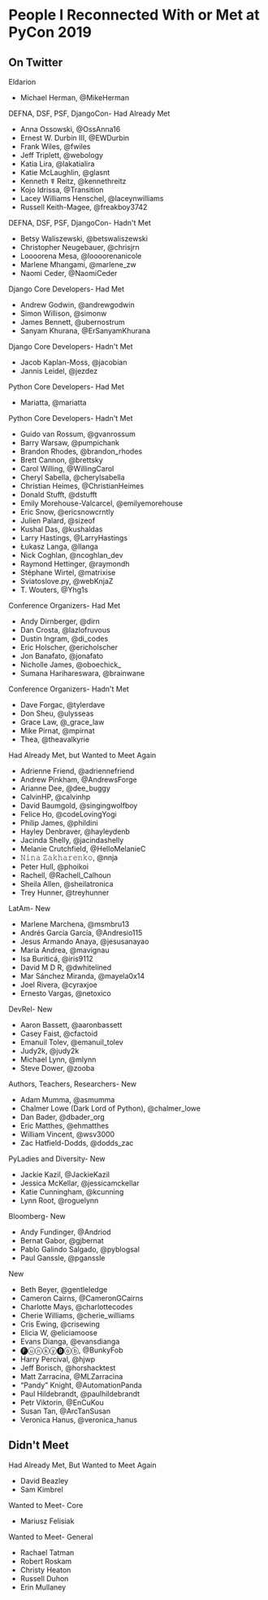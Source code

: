 # People I Reconnected With or Met at PyCon 2019

## On Twitter

Eldarion
* Michael Herman, @MikeHerman

DEFNA, DSF, PSF, DjangoCon- Had Already Met
* Anna Ossowski, @OssAnna16
* Ernest W. Durbin III, @EWDurbin	
* Frank Wiles, @fwiles
* Jeff Triplett, @webology
* Katia Lira, @lakatialira
* Katie McLaughlin, @glasnt
* Kenneth ☤ Reitz, @kennethreitz
* Kojo Idrissa, @Transition
* Lacey Williams Henschel, @laceynwilliams
* Russell Keith-Magee, @freakboy3742

DEFNA, DSF, PSF, DjangoCon- Hadn't Met
* Betsy Waliszewski, @betswaliszewski
* Christopher Neugebauer, @chrisjrn
* Loooorena Mesa, @loooorenanicole
* Marlene Mhangami, @marlene_zw
* Naomi Ceder, @NaomiCeder

Django Core Developers- Had Met
* Andrew Godwin, @andrewgodwin
* Simon Willison, @simonw
* James Bennett, @ubernostrum
* Sanyam Khurana, @ErSanyamKhurana

Django Core Developers- Hadn't Met
* Jacob Kaplan-Moss, @jacobian
* Jannis Leidel, @jezdez

Python Core Developers- Had Met
* Mariatta, @mariatta

Python Core Developers- Hadn't Met
* Guido van Rossum, @gvanrossum
* Barry Warsaw, @pumpichank
* Brandon Rhodes, @brandon_rhodes
* Brett Cannon, @brettsky
* Carol Willing, @WillingCarol
* Cheryl Sabella, @cherylsabella
* Christian Heimes, @ChristianHeimes
* Donald Stufft, @dstufft
* Emily Morehouse-Valcarcel, @emilyemorehouse
* Eric Snow, @ericsnowcrntly
* Julien Palard, @sizeof
* Kushal Das, @kushaldas
* Larry Hastings, @LarryHastings
* Łukasz Langa, @llanga
* Nick Coghlan, @ncoghlan_dev
* Raymond Hettinger, @raymondh
* Stéphane Wirtel, @matrixise
* Sviatoslove.py, @webKnjaZ
* T. Wouters, @Yhg1s

Conference Organizers- Had Met
* Andy Dirnberger, @dirn
* Dan Crosta, @lazlofruvous
* Dustin Ingram, @di_codes
* Eric Holscher, @ericholscher
* Jon Banafato, @jonafato
* Nicholle James, @oboechick_
* Sumana Harihareswara, @brainwane

Conference Organizers- Hadn't Met
* Dave Forgac, @tylerdave
* Don Sheu, @ulysseas
* Grace Law, @_grace_law
* Mike Pirnat, @mpirnat
* Thea, @theavalkyrie

Had Already Met, but Wanted to Meet Again
* Adrienne Friend, @adriennefriend
* Andrew Pinkham, @AndrewsForge
* Arianne Dee, @dee_buggy
* CalvinHP, @calvinhp
* David Baumgold, @singingwolfboy
* Felice Ho, @codeLovingYogi
* Philip James, @phildini
* Hayley Denbraver, @hayleydenb
* Jacinda Shelly, @jacindashelly
* Melanie Crutchfield, @HelloMelanieC
* 𝙽𝚒𝚗𝚊 𝚉𝚊𝚔𝚑𝚊𝚛𝚎𝚗𝚔𝚘, @nnja
* Peter Hull, @phoikoi
* Rachell, @Rachell_Calhoun
* Sheila Allen, @sheilatronica
* Trey Hunner, @treyhunner

LatAm- New 
* Marlene Marchena, @msmbru13
* Andrés García García, @Andresio115
* Jesus Armando Anaya, @jesusanayao
* María Andrea, @mavignau
* Isa Buriticá, @iris9112
* David M D R, @dwhitelined
* Mar Sánchez Miranda, @mayela0x14
* Joel Rivera, @cyraxjoe
* Ernesto Vargas, @netoxico

DevRel- New
* Aaron Bassett, @aaronbassett
* Casey Faist, @cfactoid
* Emanuil Tolev, @emanuil_tolev
* Judy2k, @judy2k
* Michael Lynn, @mlynn
* Steve Dower, @zooba

Authors, Teachers, Researchers- New
* Adam Mumma, @asmumma
* Chalmer Lowe (Dark Lord of Python), @chalmer_lowe
* Dan Bader, @dbader_org
* Eric Matthes, @ehmatthes
* William Vincent, @wsv3000
* Zac Hatfield-Dodds, @dodds_zac

PyLadies and Diversity- New
* Jackie Kazil, @JackieKazil
* Jessica McKellar, @jessicamckellar
* Katie Cunningham, @kcunning
* Lynn Root, @roguelynn

Bloomberg- New
* Andy Fundinger, @Andriod
* Bernat Gabor, @gjbernat
* Pablo Galindo Salgado, @pyblogsal
* Paul Ganssle, @pganssle

New
* Beth Beyer, @gentleledge
* Cameron Cairns, @CameronGCairns
* Charlotte Mays, @charlottecodes
* Cherie Williams, @cherie_williams
* Cris Ewing, @crisewing
* Elicia W, @eliciamoose
* Evans Dianga, @evansdianga
* 🅕ⓤⓝⓚⓨ🅑ⓞⓑ, @BunkyFob
* Harry Percival, @hjwp
* Jeff Borisch, @horshacktest
* Matt Zarracina, @MLZarracina
* “Pandy” Knight, @AutomationPanda
* Paul Hildebrandt, @paulhildebrandt
* Petr Viktorin, @EnCuKou
* Susan Tan, @ArcTanSusan
* Veronica Hanus, @veronica_hanus

## Didn't Meet

Had Already Met, But Wanted to Meet Again
* David Beazley
* Sam Kimbrel

Wanted to Meet- Core
* Mariusz Felisiak

Wanted to Meet- General
* Rachael Tatman
* Robert Roskam
* Christy Heaton
* Russell Duhon
* Erin Mullaney
